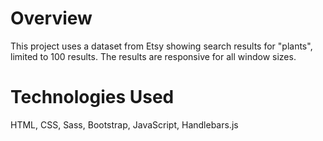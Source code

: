 # Overview
This project uses a dataset from Etsy showing search results for "plants", limited to 100 results. The results are responsive for all window sizes.

# Technologies Used
HTML, CSS, Sass, Bootstrap, JavaScript, Handlebars.js